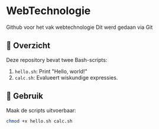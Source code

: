 # WebTechnologie
Github voor het vak webtechnologie
Dit werd gedaan via Git

## 📌 Overzicht
Deze repository bevat twee Bash-scripts:
1. `hello.sh`: Print "Hello, world!"
2. `calc.sh`: Evalueert wiskundige expressies.

## 🚀 Gebruik
Maak de scripts uitvoerbaar:
```bash
chmod +x hello.sh calc.sh

